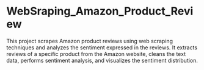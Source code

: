 # WebSraping_Amazon_Product_Review
This project scrapes Amazon product reviews using web scraping techniques and analyzes the sentiment expressed in the reviews. It extracts reviews of a specific product from the Amazon website, cleans the text data, performs sentiment analysis, and visualizes the sentiment distribution.
